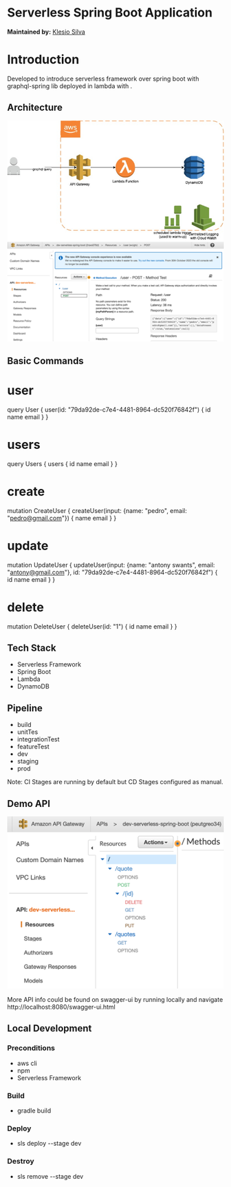 # Serverless Spring Boot Application
**Maintained by:** [Klesio Silva](klesiossss@gmail.com)

# Introduction
Developed to introduce serverless framework over spring boot with graphql-spring lib deployed in lambda with .

## Architecture
![Draw](images/serverless-spring.jpg)
![API Gateway](images/apigateway.png)
## Basic Commands
# user
query User {
user(id: "79da92de-c7e4-4481-8964-dc520f76842f") {
id
name
email
}
}

# users

query Users {
users {
id
name
email
}
}


# create
mutation CreateUser {
createUser(input: {name: "pedro", email: "pedro@gmail.com"}) {
name
email
}
}


# update
mutation UpdateUser {
updateUser(input: {name: "antony swants", email: "antony@gmail.com"}, id: "79da92de-c7e4-4481-8964-dc520f76842f") {
id
name
email
}
}

# delete
mutation DeleteUser {
deleteUser(id: "1") {
id
name
email
}
}

## Tech Stack
 - Serverless Framework 
 - Spring Boot
 - Lambda
 - DynamoDB

## Pipeline
  - build
  - unitTes
  - integrationTest
  - featureTest
  - dev
  - staging
  - prod

Note: CI Stages are running by default but CD Stages configured as manual.

## Demo API
![Pipeline](images/ApiGw_Methods.png)

More API info could be found on swagger-ui by running locally and navigate http://localhost:8080/swagger-ui.html

## Local Development
### Preconditions
 - aws cli
 - npm
 - Serverless Framework

### Build
 - gradle build
 
### Deploy 
 - sls deploy --stage dev

### Destroy
 - sls remove --stage dev
